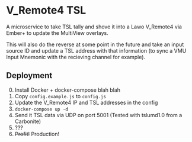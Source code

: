 # V_Remote4 TSL

A microservice to take TSL tally and shove it into a Lawo V_Remote4 via Ember+ to update the MultiView overlays.

This will also do the reverse at some point in the future and take an input source ID and update a TSL address with that information (to sync a VMU Input Mnemonic with the recieving channel for example).

## Deployment

0. Install Docker + docker-compose blah blah
1. Copy `config.example.js` to `config.js`
2. Update the V_Remote4 IP and TSL addresses in the config
3. `docker-compose up -d`
4. Send it TSL data via UDP on port 5001 (Tested with tslumd1.0 from a Carbonite)
5. ??? 
6. ~~Profit!~~ Production!